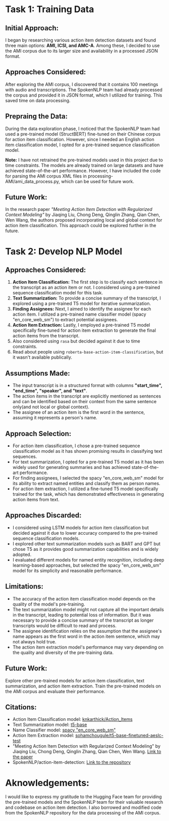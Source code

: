 # Task 1: Training Data

## Initial Approach:
I began by researching various action item detection datasets and found three main options: **AMI, ICSI, and AMC-A**. Among these, I decided to use the AMI corpus due to its larger size and availability in a processed JSON format.

## Approaches Considered:
After exploring the AMI corpus, I discovered that it contains 100 meetings with audio and transcriptions. The SpokenNLP team had already processed the corpus and provided it in JSON format, which I utilized for training. This saved time on data processing.

## Prepraing the Data:
During the data exploration phase, I noticed that the SpokenNLP team had used a pre-trained model (StructBERT) fine-tuned on their Chinese corpus for action item classification. However, since I needed an English action item classification model, I opted for a pre-trained sequence classification model.

**Note:**
I have not retrained the pre-trained models used in this project due to time constraints. The models are already trained on large datasets and have achieved state-of-the-art performance. However, I have included the code for parsing the AMI corpus XML files in processing-AMI/ami_data_process.py, which can be used for future work.

## Future Work:
In the research paper *"Meeting Action Item Detection with Regularized Context Modeling"* by Jiaqing Liu, Chong Deng, Qinglin Zhang, Qian Chen, Wen Wang, the authors proposed incorporating local and global context for action item classification. This approach could be explored further in the future.


# Task 2: Develop NLP Model

## Approaches Considered:
1. **Action Item Classification:** The first step is to classify each sentence in the transcript as an action item or not. I considered using a pre-trained sequence classification model for this task.
2. **Text Summarization:** To provide a concise summary of the transcript, I explored using a pre-trained T5 model for iterative summarization.
3. **Finding Assignees:** Next, I aimed to identify the assignee for each action item. I utilized a pre-trained name classifier model (spacy "en_core_web_sm") to extract potential assignees.
4. **Action Item Extraction:** Lastly, I employed a pre-trained T5 model specifically fine-tuned for action item extraction to generate the final action items from the transcript.
5. Also considered using ```rasa``` but decided against it due to time constraints.
6. Read about people using ```roberta-base-action-item-classification```, but it wasn't available publically.

## Assumptions Made:
- The input transcript is in a structured format with columns **"start_time", "end_time", "speaker", and "text"**.
- The action items in the transcript are explicitly mentioned as sentences and can be identified based on their context from the same sentence only(and not local or global context).
- The assignee of an action item is the first word in the sentence, assuming it represents a person's name.

## Approach Selection:
- For action item classification, I chose a pre-trained sequence classification model as it has shown promising results in classifying text sequences.
- For text summarization, I opted for a pre-trained T5 model as it has been widely used for generating summaries and has achieved state-of-the-art performance.
- For finding assignees, I selected the spacy "en_core_web_sm" model for its ability to extract named entities and classify them as person names.
- For action item extraction, I utilized a fine-tuned T5 model specifically trained for the task, which has demonstrated effectiveness in generating action items from text.

## Approaches Discarded:
- I considered using LSTM models for action item classification but decided against it due to lower accuracy compared to the pre-trained sequence classification models.
- I explored other text summarization models such as BART and GPT but chose T5 as it provides good summarization capabilities and is widely adopted.
- I evaluated different models for named entity recognition, including deep learning-based approaches, but selected the spacy "en_core_web_sm" model for its simplicity and reasonable performance.

## Limitations:
- The accuracy of the action item classification model depends on the quality of the model's pre-training.
- The text summarization model might not capture all the important details in the transcript, leading to potential loss of information. But it was necessary to provide a concise summary of the transcript as longer transcripts would be difficult to read and process.
- The assignee identification relies on the assumption that the assignee's name appears as the first word in the action item sentence, which may not always hold true.
- The action item extraction model's performance may vary depending on the quality and diversity of the pre-training data.

## Future Work:
Explore other pre-trained models for action item classification, text summarization, and action item extraction.
Train the pre-trained models on the AMI corpus and evaluate their performance.

## Citations:
- Action Item Classification model: [knkarthick/Action_Items](https://huggingface.co/knkarthick/Action_Items)
- Text Summarization model: [t5-base](https://huggingface.co/t5-base)
- Name Classifier model: [spacy "en_core_web_sm"](https://spacy.io/models/en#en_core_web_sm)
- Action Item Extraction model: [sohamchougule/t5-base-finetuned-aeslc-test](https://huggingface.co/sohamchougule/t5-base-finetuned-aeslc-test)
- "Meeting Action Item Detection with Regularized Context Modeling" by Jiaqing Liu, Chong Deng, Qinglin Zhang, Qian Chen, Wen Wang. [Link to the paper](https://arxiv.org/abs/2101.00109)
- SpokenNLP/action-item-detection: [Link to the repository](https://github.com/alibaba-damo-academy/SpokenNLP/tree/main/action-item-detection)

# Aknowledgements:
I would like to express my gratitude to the Hugging Face team for providing the pre-trained models and the SpokenNLP team for their valuable research and codebase on action item detection. I also borrowed and modified code from the SpokenNLP repository for the data processing of the AMI corpus.
